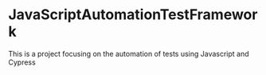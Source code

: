 # JavaScriptAutomationTestFramework
This is a project focusing on the automation of tests using Javascript and Cypress
